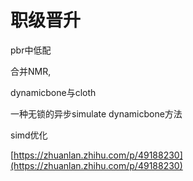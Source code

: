 # 职级晋升

pbr中低配

合并NMR,

dynamicbone与cloth

一种无锁的异步simulate dynamicbone方法

simd优化

[https://zhuanlan.zhihu.com/p/49188230](https://zhuanlan.zhihu.com/p/49188230)

